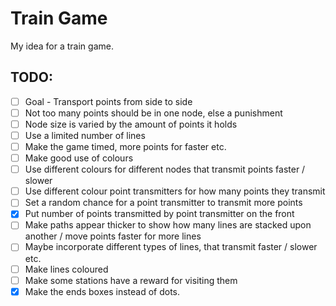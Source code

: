 # Train Game
My idea for a train game.

## TODO:
- [ ] Goal - Transport points from side to side
- [ ] Not too many points should be in one node, else a punishment
- [ ] Node size is varied by the amount of points it holds
- [ ] Use a limited number of lines
- [ ] Make the game timed, more points for faster etc.
- [ ] Make good use of colours
- [ ] Use different colours for different nodes that transmit points faster / slower
- [ ] Use different colour point transmitters for how many points they transmit
- [ ] Set a random chance for a point transmitter to transmit more points
- [x] Put number of points transmitted by point transmitter on the front
- [ ] Make paths appear thicker to show how many lines are stacked upon another / move points faster for more lines
- [ ] Maybe incorporate different types of lines, that transmit faster / slower etc.
- [ ] Make lines coloured
- [ ] Make some stations have a reward for visiting them
- [x] Make the ends boxes instead of dots.